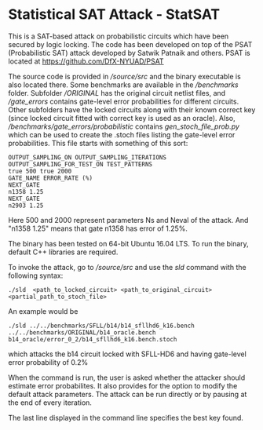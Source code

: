 # Statistical SAT Attack - StatSAT

This is a SAT-based attack on probabilistic circuits which have been secured by logic locking. The code has been developed on top of the PSAT (Probabilistic SAT) attack developed by Satwik Patnaik and others. PSAT is located at https://github.com/DfX-NYUAD/PSAT

The source code is provided in */source/src* and the binary executable is also located there. Some benchmarks are available in the */benchmarks* folder. Subfolder */ORIGINAL* has the original circuit netlist files, and */gate_errors* contains gate-level error probabilities for different circuits. Other subfolders have the locked circuits along with their known correct key (since locked circuit fitted with correct key is used as an oracle). Also, */benchmarks/gate_errors/probabilistic* contains *gen_stoch_file_prob.py* which can be used to create the .stoch files listing the gate-level error probabilities. This file starts with something of this sort:

	OUTPUT_SAMPLING_ON OUTPUT_SAMPLING_ITERATIONS OUTPUT_SAMPLING_FOR_TEST_ON TEST_PATTERNS
	true 500 true 2000
	GATE_NAME ERROR_RATE (%)
	NEXT_GATE
	n1358 1.25
	NEXT_GATE
	n2903 1.25

Here 500 and 2000 represent parameters Ns and Neval of the attack. And "n1358 1.25" means that gate n1358 has error of 1.25%.


The binary has been tested on 64-bit Ubuntu 16.04 LTS. To run the binary, default C++ libraries are required.

To invoke the attack, go to */source/src* and use the *sld* command with the following syntax:

	./sld  <path_to_locked_circuit> <path_to_original_circuit> <partial_path_to_stoch_file>
	
An example would be 

    ./sld ../../benchmarks/SFLL/b14/b14_sfllhd6_k16.bench ../../benchmarks/ORIGINAL/b14_oracle.bench b14_oracle/error_0_2/b14_sfllhd6_k16.bench.stoch
    
which attacks the b14 circuit locked with SFLL-HD6 and having gate-level error probability of 0.2%

When the command is run, the user is asked whether the attacker should estimate error probabilites. It also provides for the option to modify the default attack parameters. The attack can be run directly or by pausing at the end of every iteration.

The last line displayed in the command line specifies the best key found.



